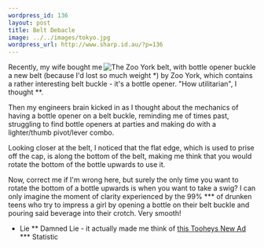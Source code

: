 ```yaml
--- 
wordpress_id: 136
layout: post
title: Belt Debacle
image: ../../images/tokyo.jpg
wordpress_url: http://www.sharp.id.au/?p=136
---
```

<img src="http://sharp.id.au/images/zooyorkbelt.jpg" alt="The Zoo York belt, with bottle opener buckle" style="float:right" />

Recently, my wife bought me a new belt (because I'd lost so much weight *) by Zoo York, which contains a rather interesting belt buckle - it's a bottle opener. "How utilitarian", I thought **. 

Then my engineers brain kicked in as I thought about the mechanics of having a bottle opener on a belt buckle, reminding me of times past, struggling to find bottle openers at parties and making do with a lighter/thumb pivot/lever combo.

Looking closer at the belt, I noticed that the flat edge, which is used to prise off the cap, is along the bottom of the belt, making me think that you would rotate the bottom of the bottle upwards to use it.

Now, correct me if I'm wrong here, but surely the only time you want to rotate the bottom of a bottle upwards is when you want to take a swig? I can only imagine the moment of clarity experienced by the 99%  *** of drunken teens who try to impress a girl by opening a bottle on their belt buckle and pouring said beverage into their crotch. Very smooth!

* Lie
** Damned Lie - it actually made me think of <a href="http://youtube.com/watch?v=MCAoxI0oHMI">this Tooheys New Ad</a>
*** Statistic
